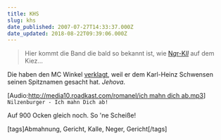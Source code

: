 ```yaml
---
title: KHS
slug: khs
date_published: 2007-07-27T14:33:37.000Z
date_updated: 2018-08-22T09:39:06.000Z
---
```


> Hier kommt die Band die bald so bekannt ist, wie [N*g*r-K*ll*](http://de.wikipedia.org/wiki/Karl-Heinz_Schwensen) auf dem Kiez...

Die haben den MC Winkel [verklagt](http://www.whudat.de/?p=996), weil er dem Karl-Heinz Schwensen seinen Spitznamen gesacht hat. *Jehova*.

[Audio:[http://media10.roadkast.com/romanel/ich mahn dich ab.mp3](http://media10.roadkast.com/romanel/ich%20mahn%20dich%20ab.mp3)]
`Nilzenburger - Ich mahn Dich ab!`

Auf 900 Ocken gleich noch. So 'ne Scheiße!

[tags]Abmahnung, Gericht, Kalle, Neger, Gericht[/tags]
